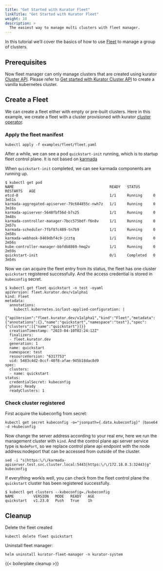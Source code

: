 ```yaml
---
title: "Get Started with Kurator Fleet"
linkTitle: "Get Started with Kurator Fleet"
weight: 10
description: >
  The easiest way to manage multi clusters with fleet manager.
---
```


In this tutorial we’ll cover the basics of how to use [Fleet](https://kurator.dev/docs/references/fleet-api/#fleet) to manage a group of clusters.

## Prerequisites

Now fleet manager can only manage clusters that are created using kurator [Cluster API](https://kurator.dev/docs/references/cluster-api/#cluster). Please refer to [Get started with Kurator Cluster API](/docs/cluster-operator/kurator-cluster-api) to create a vanilla kubernetes cluster.

## Create a Fleet

We can create a fleet either with empty or pre-built clusters. Here in this example, we create a fleet with a cluster provisioned with kurator [cluster operator](/docs/cluster-operator).


### Apply the fleet manifest

```console
kubectl apply -f examples/fleet/fleet.yaml
```

After a while, we can see a pod `quickstart-init` running, which is to startup fleet control plane. It is not based on [karmada](https://karmada.io/)

When `quickstart-init` completed, we can see karmada components are running up.

```console
$ kubectl get pod
NAME                                            READY   STATUS      RESTARTS   AGE
etcd-0                                          1/1     Running     0          3m51s
karmada-aggregated-apiserver-79c684855c-nwh7z   1/1     Running     0          3m16s
karmada-apiserver-5648fbf56d-b7s25              1/1     Running     0          3m48s
karmada-controller-manager-7bcc575bdf-f6n8v     1/1     Running     0          2m57s
karmada-scheduler-7fbf87c489-tn7b9              1/1     Running     0          2m58s
karmada-webhook-8469dbf4c9-jcztq                1/1     Running     0          2m56s
kube-controller-manager-bbfdb8869-hmq2v         1/1     Running     0          2m59s
quickstart-init                                 0/1     Completed   0          3m54s
```

Now we can acquire the fleet entry from its status, the fleet has one cluster `quickstart` registered successfully. 
And the access credential is stored in `kubeconfig` secret.

```console
$ kubectl get fleet quickstart -n test -oyaml
apiVersion: fleet.kurator.dev/v1alpha1
kind: Fleet
metadata:
  annotations:
    kubectl.kubernetes.io/last-applied-configuration: |
      {"apiVersion":"fleet.kurator.dev/v1alpha1","kind":"Fleet","metadata":{"annotations":{},"name":"quickstart","namespace":"test"},"spec":{"clusters":[{"name":"quickstart"}]}}
  creationTimestamp: "2023-04-10T02:24:12Z"
  finalizers:
  - fleet.kurator.dev
  generation: 1
  name: quickstart
  namespace: test
  resourceVersion: "6317753"
  uid: 5483c4d2-0ccf-48f8-afae-945b18dac8d9
spec:
  clusters:
  - name: quickstart
status:
  credentialSecret: kubeconfig
  phase: Ready
  readyClusters: 1
```

### Check cluster registered

First acquire the kubeconfig from secret:

```console
kubectl get secret kubeconfig -o="jsonpath={.data.kubeconfig}" |base64 -d >kubeconfig
```

Now change the server address according to your real env, here we run the management cluster with `kind`. And the control plane api server service type is `NodePort`, so we replace control plane api endpoint with the node address:nodeport that can be accessed from outside of the cluster.

```console
sed -i "s|https:\/\/karmada-apiserver.test.svc.cluster.local:5443|https:\/\/172.18.0.3:32443|g"  kubeconfig
```

If everything workls well, you can check from the fleet control plane the `quickstart` cluster has been registered successfully.

```console
$ kubectl get clusters --kubeconfig=./kubeconfig
NAME         VERSION   MODE   READY   AGE
quickstart   v1.23.0   Push   True    1h
```

## Cleanup

Delete the fleet created

```console
kubectl delete fleet quickstart
```

Uninstall fleet manager:

```console
helm uninstall kurator-fleet-manager -n kurator-system
```

{{< boilerplate cleanup >}}
